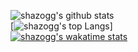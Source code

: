 ![shazogg's github stats](https://github-readme-stats.vercel.app/api?username=shazogg&show_icons=true)  
[![shazogg's top Langs](https://github-readme-stats.vercel.app/api/top-langs/?username=shazogg&layout=compact)]  
[![shazogg's wakatime stats](https://github-readme-stats.vercel.app/api/wakatime?username=shazogg)](https://github.com/anuraghazra/github-readme-stats)

